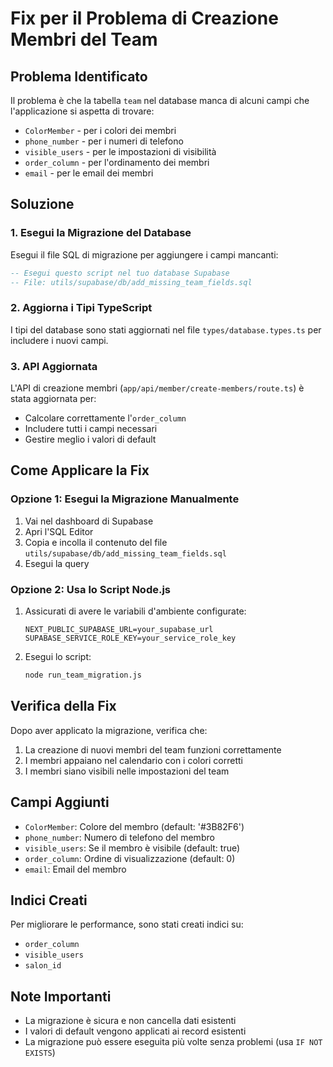 # Fix per il Problema di Creazione Membri del Team

## Problema Identificato

Il problema è che la tabella `team` nel database manca di alcuni campi che l'applicazione si aspetta di trovare:

- `ColorMember` - per i colori dei membri
- `phone_number` - per i numeri di telefono
- `visible_users` - per le impostazioni di visibilità
- `order_column` - per l'ordinamento dei membri
- `email` - per le email dei membri

## Soluzione

### 1. Esegui la Migrazione del Database

Esegui il file SQL di migrazione per aggiungere i campi mancanti:

```sql
-- Esegui questo script nel tuo database Supabase
-- File: utils/supabase/db/add_missing_team_fields.sql
```

### 2. Aggiorna i Tipi TypeScript

I tipi del database sono stati aggiornati nel file `types/database.types.ts` per includere i nuovi campi.

### 3. API Aggiornata

L'API di creazione membri (`app/api/member/create-members/route.ts`) è stata aggiornata per:

- Calcolare correttamente l'`order_column`
- Includere tutti i campi necessari
- Gestire meglio i valori di default

## Come Applicare la Fix

### Opzione 1: Esegui la Migrazione Manualmente

1. Vai nel dashboard di Supabase
2. Apri l'SQL Editor
3. Copia e incolla il contenuto del file `utils/supabase/db/add_missing_team_fields.sql`
4. Esegui la query

### Opzione 2: Usa lo Script Node.js

1. Assicurati di avere le variabili d'ambiente configurate:
   ```
   NEXT_PUBLIC_SUPABASE_URL=your_supabase_url
   SUPABASE_SERVICE_ROLE_KEY=your_service_role_key
   ```

2. Esegui lo script:
   ```bash
   node run_team_migration.js
   ```

## Verifica della Fix

Dopo aver applicato la migrazione, verifica che:

1. La creazione di nuovi membri del team funzioni correttamente
2. I membri appaiano nel calendario con i colori corretti
3. I membri siano visibili nelle impostazioni del team

## Campi Aggiunti

- `ColorMember`: Colore del membro (default: '#3B82F6')
- `phone_number`: Numero di telefono del membro
- `visible_users`: Se il membro è visibile (default: true)
- `order_column`: Ordine di visualizzazione (default: 0)
- `email`: Email del membro

## Indici Creati

Per migliorare le performance, sono stati creati indici su:
- `order_column`
- `visible_users`
- `salon_id`

## Note Importanti

- La migrazione è sicura e non cancella dati esistenti
- I valori di default vengono applicati ai record esistenti
- La migrazione può essere eseguita più volte senza problemi (usa `IF NOT EXISTS`) 